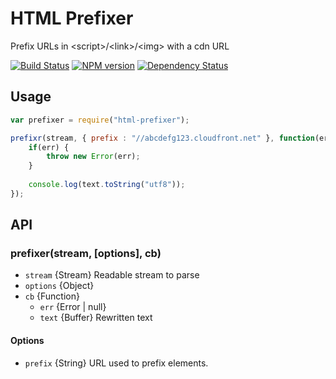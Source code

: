 HTML Prefixer
==========

Prefix URLs in &lt;script>/&lt;link>/&lt;img> with a cdn URL

[![Build Status](https://travis-ci.org/tivac/node-html-prefixer.png?branch=master)](https://travis-ci.org/tivac/node-html-prefixer)
[![NPM version](https://badge.fury.io/js/html-prefixer.png)](http://badge.fury.io/js/html-prefixer)
[![Dependency Status](https://gemnasium.com/tivac/node-html-prefixer.png)](https://gemnasium.com/tivac/node-html-prefixer)

## Usage ##

```javascript
var prefixer = require("html-prefixer");

prefixr(stream, { prefix : "//abcdefg123.cloudfront.net" }, function(err, text) {
    if(err) {
        throw new Error(err);
    }
    
    console.log(text.toString("utf8"));
});
```

## API ##

### prefixer(stream, [options], cb)

* `stream` {Stream} Readable stream to parse
* `options` {Object}
* `cb` {Function}
  * `err` {Error | null}
  * `text` {Buffer} Rewritten text

#### Options

* `prefix` {String} URL used to prefix elements.

